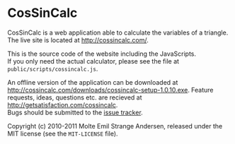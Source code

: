 CosSinCalc
==========

CosSinCalc is a web application able to calculate the variables of a triangle.  
The live site is located at <http://cossincalc.com/>.

This is the source code of the website including the JavaScripts.  
If you only need the actual calculator, please see the file at `public/scripts/cossincalc.js`.

An offline version of the application can be downloaded at <http://cossincalc.com/downloads/cossincalc-setup-1.0.10.exe>.
Feature requests, ideas, questions etc. are recieved at <http://getsatisfaction.com/cossincalc>.  
Bugs should be submitted to the [issue tracker](http://github.com/molte/CosSinCalc/issues).

Copyright (c) 2010-2011 Molte Emil Strange Andersen, released under the MIT license (see the `MIT-LICENSE` file).
